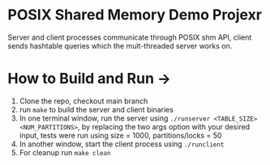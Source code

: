 # POSIX Shared Memory Demo Projexr
Server and client processes communicate through POSIX shm API, client sends hashtable queries which the mult-threaded server works on. 

# How to Build and Run ->
1. Clone the repo, checkout main branch
2. run `make` to build the server and client binaries
3. In one terminal window, run the server using `./runserver <TABLE_SIZE> <NUM_PARTITIONS>`, by replacing the two args option with your desired input, tests were run using size = 1000, partitions/locks = 50
4. In another window, start the client process using `./runclient`
5. For cleanup run `make clean` 
